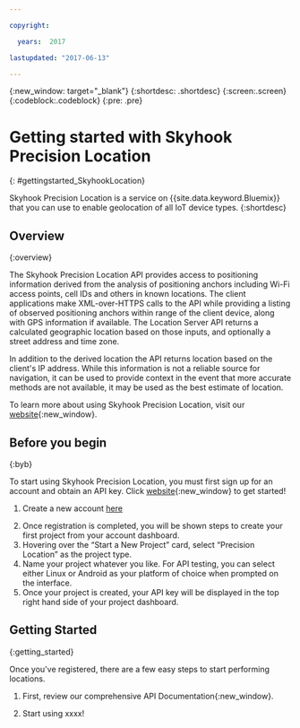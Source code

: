 ```yaml
---

copyright:

  years:  2017

lastupdated: "2017-06-13"

---
```


{:new_window: target="_blank"}
{:shortdesc: .shortdesc}
{:screen:.screen}
{:codeblock:.codeblock}
{:pre: .pre}

# Getting started with Skyhook Precision Location
{: #gettingstarted_SkyhookLocation}

Skyhook Precision Location is a service on {{site.data.keyword.Bluemix}} that you can use to enable geolocation of all IoT device types. {:shortdesc}

## Overview
{:overview}

The Skyhook Precision Location API provides access to positioning information derived from the analysis of positioning anchors including Wi-Fi access points, cell IDs and others in known locations. The client applications make XML-over-HTTPS calls to the API while providing a listing of observed positioning anchors within range of the client device, along with GPS information if available. The Location Server API returns a calculated geographic location based on those inputs, and optionally a street address and time zone.

In addition to the derived location the API returns location based on the client's IP address. While this information is not a reliable source for navigation, it can be used to provide context in the event that more accurate methods are not available, it may be used as the best estimate of location.

To learn more about using Skyhook Precision Location, visit our [website](http://www.skyhookwireless.com){:new_window}.

## Before you begin
{:byb}

To start using Skyhook Precision Location, you must first sign up for an account and obtain an API key. Click [website](https://my.skyhookwireless.com){:new_window} to get started!

1. Create a new account [here](http://my.skyhookwireless.com)
2) Once registration is completed, you will be shown steps to create your first project
from your account dashboard.
3) Hovering over the “Start a New Project” card, select “Precision Location” as the project
type.
4) Name your project whatever you like. For API testing, you can select either Linux or
Android as your platform of choice when prompted on the interface.
5) Once your project is created, your API key will be displayed in the top right hand side of
your project dashboard.

## Getting Started
{:getting_started}

Once you've registered, there are a few easy steps to start performing locations.

1. First, review our comprehensive API Documentation{:new_window}.

2. Start using xxxx!



<!-- Related links section: REQUIRED but moved to toc file (in your same folder).  Edit there by adding the following:

{: .navgroup id="learn"}
    index.md

    {: .topicgroup}
    Related links
        [Link text](URL)
    {: .navgroup-end}

To add related links, indent the 8 spaces, put the name of the link in [] and the URL in (), like so:
        [Link text](https://pathtolink.html)
    
If you have API references to add, leave a blank line under the previous navgroup and then add:

    {: .navgroup id="reference"}
    Reference
        [API Documentation](https://pathtolink.html)
    {: .navgroup-end}
-->
